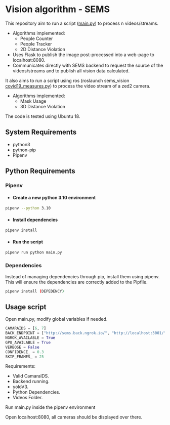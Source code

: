 # Vision algorithm - SEMS

This repository aim to run a script ([main.py](src/main.py)) to process n videos/streams.
- Algorithms implemented:
  - People Counter
  - People Tracker
  - 2D Distance Violation
- Uses Flask to publish the image post-processed into a web-page to localhost:8080. 
- Communicates directly with SEMS backend to request the source of the videos/streams and to publish all vision data calculated.

It also aims to run a script using ros (roslaunch sems_vision [covid19_measures.py](catkin_ws/src/sems_vision/scripts/covid19_measures.py)) to process the video stream of a zed2 camera.
- Algorithms implemented:
  - Mask Usage
  - 3D Distance Violation

The code is tested using Ubuntu 18.

## System Requirements
- python3
- python-pip
- Pipenv

## Python Requirements

### Pipenv
- #### Create a new python 3.10 environment
```bash
pipenv --python 3.10
```

- #### Install dependencies
```bash
pipenv install
```

- #### Run the script
```bash
pipenv run python main.py
```

### Dependencies
Instead of managing dependencies through pip, install them using pipenv. This will ensure 
the dependencies are correctly added to the Pipfile.

```bash
pipenv install (DEPEDENCY)
```

## Usage script
Open main.py, modify global variables if needed.

```python
CAMARAIDS = [6, 7]
BACK_ENDPOINT = ["http://sems.back.ngrok.io/", "http://localhost:3001/"][0]
NGROK_AVAILABLE = True
GPU_AVAILABLE = True
VERBOSE = False
CONFIDENCE_ = 0.3
SKIP_FRAMES_ = 25
```

Requirements:
- Valid CamaraIDS.
- Backend running.
- yoloV3.
- Python Dependencies.
- Videos Folder.

Run main.py inside the pipenv environment

Open localhost:8080, all cameras should be displayed over there.

